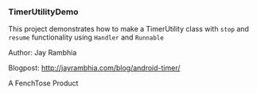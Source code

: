 ### TimerUtilityDemo

This project demonstrates how to make a TimerUtility class with `stop` and `resume` functionality using `Handler` and `Runnable`

Author: Jay Rambhia

Blogpost: http://jayrambhia.com/blog/android-timer/

A FenchTose Product